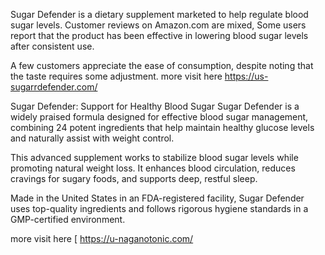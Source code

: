 Sugar Defender is a dietary supplement marketed to help regulate blood sugar levels. Customer reviews on Amazon.com are mixed,
Some users report that the product has been effective in lowering blood sugar levels after consistent use.

A few customers appreciate the ease of consumption, despite noting that the taste requires some adjustment.
more visit here https://us-sugarrdefender.com/

Sugar Defender: Support for Healthy Blood Sugar
Sugar Defender is a widely praised formula designed for effective blood sugar management, combining 24 potent ingredients that help maintain healthy glucose levels and naturally assist with weight control.

This advanced supplement works to stabilize blood sugar levels while promoting natural weight loss. It enhances blood circulation, reduces cravings for sugary foods, and supports deep, restful sleep.

Made in the United States in an FDA-registered facility, Sugar Defender uses top-quality ingredients and follows rigorous hygiene standards in a GMP-certified environment.

 more visit here [ https://u-naganotonic.com/
